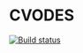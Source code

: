 # CVODES

[![Build status](https://img.shields.io/github/actions/workflow/status/Open-Systems-Pharmacology/CVODES/build-and-publish.yml?logo=nuget)](https://github.com/Open-Systems-Pharmacology/CVODES/actions/workflows/build-and-publish.yml)

